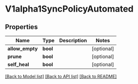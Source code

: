 # V1alpha1SyncPolicyAutomated

## Properties
Name | Type | Description | Notes
------------ | ------------- | ------------- | -------------
**allow_empty** | **bool** |  | [optional] 
**prune** | **bool** |  | [optional] 
**self_heal** | **bool** |  | [optional] 

[[Back to Model list]](../README.md#documentation-for-models) [[Back to API list]](../README.md#documentation-for-api-endpoints) [[Back to README]](../README.md)

